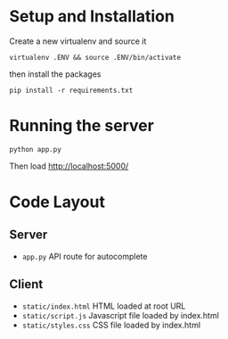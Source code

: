 # Setup and Installation

Create a new virtualenv and source it
```
virtualenv .ENV && source .ENV/bin/activate
```

then install the packages
```
pip install -r requirements.txt
```

# Running the server
```
python app.py
```

Then load <http://localhost:5000/>

# Code Layout

## Server
* `app.py` API route for autocomplete

## Client
* `static/index.html` HTML loaded at root URL
* `static/script.js` Javascript file loaded by index.html
* `static/styles.css` CSS file loaded by index.html

